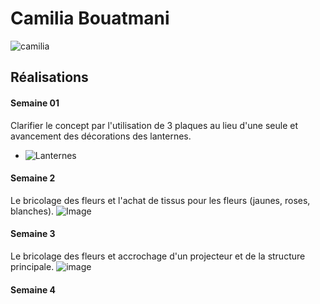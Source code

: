 # Camilia Bouatmani

 ![camilia](https://github.com/user-attachments/assets/fd1ae8c4-56f2-4c0f-90f9-c853a7c1b1c7)

 ## Réalisations

 <!-- Une image par semaine de la réalisation dont tu es le plus fier avec une légende -->
#### Semaine 01
Clarifier le concept par l'utilisation de 3 plaques au lieu d'une seule et avancement des décorations des lanternes.

* ![Lanternes](https://github.com/user-attachments/assets/2cdebb75-9304-471b-bf94-3e992b640730)

#### Semaine 2

Le bricolage des fleurs et l'achat de tissus pour les fleurs (jaunes, roses, blanches).
![Image](https://github.com/user-attachments/assets/dc5ce70e-aa91-4f8d-8115-8903647d61c0)

#### Semaine 3

Le bricolage des fleurs et accrochage d'un projecteur et de la structure principale.
![image](https://github.com/user-attachments/assets/8c0aa51d-2c25-4308-8b64-2d8547acc6a2)

#### Semaine 4
